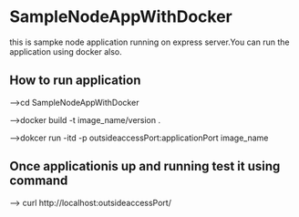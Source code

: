 # SampleNodeAppWithDocker 
this is sampke node application running on express server.You can run the application using docker also.
## How to run application 

-->cd SampleNodeAppWithDocker   

-->docker build -t image_name/version .   

-->dokcer run -itd -p outsideaccessPort:applicationPort image_name    


## Once applicationis up and running test it using command  
--> curl http://localhost:outsideaccessPort/
